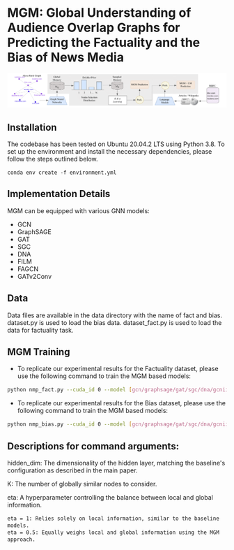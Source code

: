 # MGM: Global Understanding of Audience Overlap Graphs for Predicting the Factuality and the Bias of News Media
![a](data/NMP/MGM_framework.png)
## Installation
The codebase has been tested on Ubuntu 20.04.2 LTS using Python 3.8. To set up the environment and install the necessary dependencies, please follow the steps outlined below.


```shell
conda env create -f environment.yml
```

## Implementation Details

MGM can be equipped with various GNN models:

- GCN
- GraphSAGE
- GAT
- SGC
- DNA
- FILM
- FAGCN
- GATv2Conv



## Data 

Data files are available in the data directory with the name of fact and bias. dataset.py is used to load the bias data. dataset_fact.py is used to load the data for factuality task.

## MGM Training 

- To replicate our experimental results for the Factuality dataset, please use the following command to train the MGM based models:

```bash
python nmp_fact.py --cuda_id 0 --model [gcn/graphsage/gat/sgc/dna/gcnii/film/ssgc/fagcn/gatv2] --criterion sigmoid --hidden_dim [16,32,64..] --log_dir ./your_log --k 3 --eta [0.5,0.6,0.7,0.8,0.9,1] --val_test_batch_size 2 --epochs 50 --run_times 5 --normalize True --gnn_lr 0.001 --vae_lr 0.0001 --sim_function feature_base
```

- To replicate our experimental results for the Bias dataset, please use the following command to train the MGM based models:

```bash
python nmp_bias.py --cuda_id 0 --model [gcn/graphsage/gat/sgc/dna/gcnii/film/ssgc/fagcn/gatv2] --criterion sigmoid --hidden_dim [16,32,64..] --log_dir ./your_log --k 3 --eta [0.5,0.6,0.7,0.8,0.9,1] --val_test_batch_size 2 --epochs 50 --run_times 5 --normalize True --gnn_lr 0.001 --vae_lr 0.0001 --sim_function feature_base
```

## Descriptions for command arguments:
hidden_dim: The dimensionality of the hidden layer, matching the baseline's configuration as described in the main paper.

K: The number of globally similar nodes to consider.

eta: A hyperparameter controlling the balance between local and global information.

    eta = 1: Relies solely on local information, similar to the baseline models.
    eta = 0.5: Equally weighs local and global information using the MGM approach.
